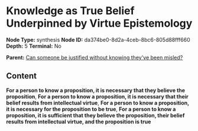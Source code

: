 # Knowledge as True Belief Underpinned by Virtue Epistemology

**Node Type:** synthesis
**Node ID:** da374be0-8d2a-4ceb-8bc6-805d88fff660
**Depth:** 5
**Terminal:** No

**Parent:** [Can someone be justified without knowing they've been misled?](can-someone-be-justified-without-knowing-theyve-been-misled-antithesis-a832ed30-03a6-4b0f-8b04-ad47f769cf34.md)

## Content

**For a person to know a proposition, it is necessary that they believe the proposition**, **For a person to know a proposition, it is necessary that their belief results from intellectual virtue**, **For a person to know a proposition, it is necessary for the proposition to be true**, **For a person to know a proposition, it is sufficient that they believe the proposition, their belief results from intellectual virtue, and the proposition is true**
